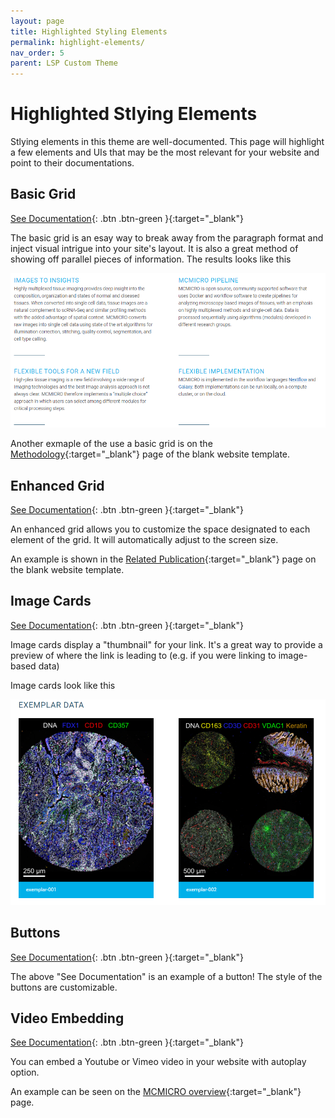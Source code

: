 ```yaml
---
layout: page
title: Highlighted Styling Elements
permalink: highlight-elements/
nav_order: 5
parent: LSP Custom Theme
---
```


# Highlighted Stlying Elements
Stlying elements in this theme are well-documented. This page will highlight a few elements and UIs that may be the most relevant for your website and point to their documentations.

## Basic Grid

[See Documentation](https://labsyspharm.github.io/just-the-docs-lsp/docs/utilities/layout/#basic-grid){: .btn .btn-green }{:target="_blank"} 

The basic grid is an esay way to break away from the paragraph format and inject visual intrigue into your site's layout. It is also a great method of showing off parallel pieces of information. The results looks like this

![basic grid](../images/basic-grid.PNG)

Another exmaple of the use a basic grid is on the [Methodology](https://labsyspharm.github.io/blank-pub-microsite/methodology/){:target="_blank"} page of the blank website template.

## Enhanced Grid

[See Documentation](https://labsyspharm.github.io/just-the-docs-lsp/docs/utilities/layout/#enhanced-grid){: .btn .btn-green }{:target="_blank"} 

An enhanced grid allows you to customize the space designated to each element of the grid. It will automatically adjust to the screen size. 

An example is shown in the [Related Publication](https://labsyspharm.github.io/blank-pub-microsite/related-pubs.html#alternative-way){:target="_blank"} page on the blank website template.

## Image Cards

[See Documentation](https://labsyspharm.github.io/just-the-docs-lsp/docs/utilities/layout/#image-cards){: .btn .btn-green }{:target="_blank"} 

Image cards display a "thumbnail" for your link. It's a great way to provide a preview of where the link is leading to (e.g. if you were linking to image-based data)

Image cards look like this

![image cards](../images/image-cards.PNG)

## Buttons

[See Documentation](https://labsyspharm.github.io/just-the-docs-lsp/docs/ui-components/buttons/){: .btn .btn-green }{:target="_blank"} 

The above "See Documentation" is an example of a button! The style of the buttons are customizable. 

## Video Embedding

[See Documentation](https://labsyspharm.github.io/just-the-docs-lsp/docs/ui-components/video/){: .btn .btn-green }{:target="_blank"} 

You can embed a Youtube or Vimeo video in your website with autoplay option. 

An example can be seen on the [MCMICRO overview](https://mcmicro.org/overview/){:target="_blank"} page.
